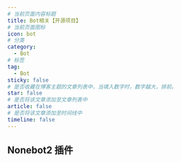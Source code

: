 ```yaml
---
# 当前页面内容标题
title: Bot相关【开源项目】
# 当前页面图标
icon: bot
# 分类
category:
  - Bot
# 标签
tag:
  - Bot
sticky: false
# 是否收藏在博客主题的文章列表中，当填入数字时，数字越大，排前。
star: false
# 是否将该文章添加至文章列表中
article: false
# 是否将该文章添加至时间线中
timeline: false
---
```


## Nonebot2 插件

<VPCard
  title="nonebot-plugin-oi-helper"
  desc="一个提供 OI/ACM 相关信息的 nonebot2 插件。"
  logo="https://wsrv.nl/?url=github.com/A-kirami/nonebot-plugin-template/raw/resources/nbp_logo.png"
  link="https://github.com/talentestors/nonebot-plugin-oi-helper"
  background="rgba(82, 82, 234, 0.06)"
/>
